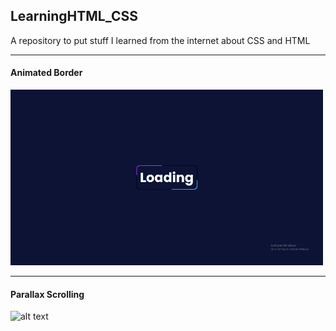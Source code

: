 ## LearningHTML_CSS
A repository to put stuff I learned from the internet about CSS and HTML

***

#### Animated Border
<img src="./AnimatedBorder/unknown_2021.10.27-03.05.gif" alt="alt text" width=500 height=auto>

***

#### Parallax Scrolling
<img src="./Parallax Scrolling/unknown_2021.10.27-03.09.gif" alt="alt text" width=500 height=auto>
